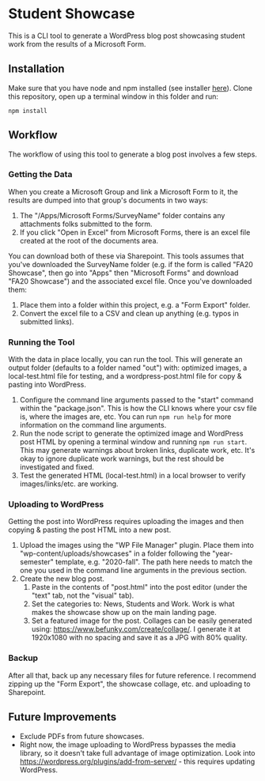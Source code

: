 # Student Showcase

This is a CLI tool to generate a WordPress blog post showcasing student work from the results of a Microsoft Form.

## Installation

Make sure that you have node and npm installed (see installer [here](https://nodejs.org/en/)). Clone this repository, open up a terminal window in this folder and run:

```
npm install
```

## Workflow

The workflow of using this tool to generate a blog post involves a few steps.

### Getting the Data

When you create a Microsoft Group and link a Microsoft Form to it, the results are dumped into that group's documents in two ways:

1. The "/Apps/Microsoft Forms/SurveyName" folder contains any attachments folks submitted to the form.
2. If you click "Open in Excel" from Microsoft Forms, there is an excel file created at the root of the documents area.

You can download both of these via Sharepoint. This tools assumes that you've downloaded the SurveyName folder (e.g. if the form is called "FA20 Showcase", then go into "Apps" then "Microsoft Forms" and download "FA20 Showcase") and the associated excel file. Once you've downloaded them:

1. Place them into a folder within this project, e.g. a "Form Export" folder.
2. Convert the excel file to a CSV and clean up anything (e.g. typos in submitted links).
### Running the Tool

With the data in place locally, you can run the tool. This will generate an output folder (defaults to a folder named "out") with: optimized images, a local-test.html file for testing, and a wordpress-post.html file for copy & pasting into WordPress.

1. Configure the command line arguments passed to the "start" command within the "package.json". This is how the CLI knows where your csv file is, where the images are, etc. You can run `npm run help` for more information on the command line arguments.
2. Run the node script to generate the optimized image and WordPress post HTML by opening a terminal window and running `npm run start`. This may generate warnings about broken links, duplicate work, etc. It's okay to ignore duplicate work warnings, but the rest should be investigated and fixed. 
3. Test the generated HTML (local-test.html) in a local browser to verify images/links/etc. are working.

### Uploading to WordPress

Getting the post into WordPress requires uploading the images and then copying & pasting the post HTML into a new post. 

1. Upload the images using the "WP File Manager" plugin. Place them into "wp-content/uploads/showcases" in a folder following the "year-semester" template, e.g. "2020-fall". The path here needs to match the one you used in the command line arguments in the previous section.
2. Create the new blog post.
   1. Paste in the contents of "post.html" into the post editor (under the "text" tab, not the "visual" tab).
   2. Set the categories to: News, Students and Work. Work is what makes the showcase show up on the main landing page.
   3. Set a featured image for the post. Collages can be easily generated using: https://www.befunky.com/create/collage/. I generate it at 1920x1080 with no spacing and save it as a JPG with 80% quality.

### Backup

After all that, back up any necessary files for future reference. I recommend zipping up the "Form Export", the showcase collage, etc. and uploading to Sharepoint.

## Future Improvements

- Exclude PDFs from future showcases.
- Right now, the image uploading to WordPress bypasses the media library, so it doesn't take full advantage of image optimization. Look into https://wordpress.org/plugins/add-from-server/ - this requires updating WordPress.
